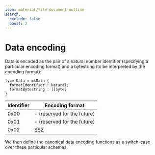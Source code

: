 ```yaml
---
icon: material/file-document-outline
search:
  exclude: false
  boost: 2
---
```


# Data encoding

Data is encoded as the pair of a natural number identifier (specifying a particular encoding format) and a bytestring (to be interpreted by the encoding format):

```juvix
type Data = mkData {
  formatIdentifier : Natural;
  formatBytestring : []byte;
}
```

| Identifier | Encoding format |
| - | - | 
| 0x00 | - (reserved for the future) |
| 0x01 | - (reserved for the future) |
| 0x02 | [SSZ](./ssz.md) |

We then define the canonical data encoding functions as a switch-case over these particular schemes.